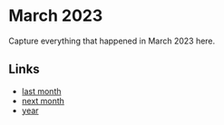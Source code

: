 # March 2023

Capture everything that happened in March 2023 here.

## Links
- [last month](calendar/months/2023-02.md)
- [next month](calendar/months/2023-04.md)
- [year](calendar/years/2023.md)